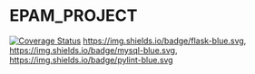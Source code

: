# EPAM_PROJECT
<a href='https://coveralls.io/github/RomanOstrovskyi/EPAM_PROJECT?branch=travis_ci'><img src='https://coveralls.io/repos/github/RomanOstrovskyi/EPAM_PROJECT/badge.svg?branch=travis_ci' alt='Coverage Status' /></a>
https://img.shields.io/badge/flask-blue.svg, https://img.shields.io/badge/mysql-blue.svg, https://img.shields.io/badge/pylint-blue.svg
